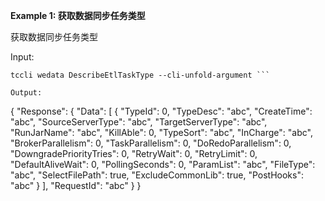 **Example 1: 获取数据同步任务类型**

获取数据同步任务类型

Input: 

```
tccli wedata DescribeEtlTaskType --cli-unfold-argument ```

Output: 
```
{
    "Response": {
        "Data": [
            {
                "TypeId": 0,
                "TypeDesc": "abc",
                "CreateTime": "abc",
                "SourceServerType": "abc",
                "TargetServerType": "abc",
                "RunJarName": "abc",
                "KillAble": 0,
                "TypeSort": "abc",
                "InCharge": "abc",
                "BrokerParallelism": 0,
                "TaskParallelism": 0,
                "DoRedoParallelism": 0,
                "DowngradePriorityTries": 0,
                "RetryWait": 0,
                "RetryLimit": 0,
                "DefaultAliveWait": 0,
                "PollingSeconds": 0,
                "ParamList": "abc",
                "FileType": "abc",
                "SelectFilePath": true,
                "ExcludeCommonLib": true,
                "PostHooks": "abc"
            }
        ],
        "RequestId": "abc"
    }
}
```

